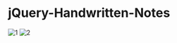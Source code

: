 
# jQuery-Handwritten-Notes
![1](https://github.com/atultembhekar/jQuery-Handwritten-Notes/assets/127327717/499484eb-0297-4531-a6cd-dcf055c346b6)
![2](https://github.com/atultembhekar/jQuery-Handwritten-Notes/assets/127327717/63fa34fa-d303-4286-9f5c-d690e3dc578a)
